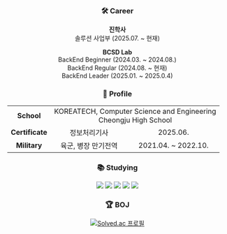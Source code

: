 <h3 align="center">🛠️ Career</h3>
<div align="center">
  <p><strong>진학사</strong><br>
  솔루션 사업부 (2025.07. ~ 현재)</p>

  <p><strong>BCSD Lab</strong><br>
  BackEnd Beginner (2024.03. ~ 2024.08.)<br>
  BackEnd Regular (2024.08. ~ 현재)<br>
  BackEnd Leader (2025.01. ~ 2025.0.4)</p>
</div>

<h3 align="center">📄 Profile</h3>
<div align="center">
  <table>
    <tr>
      <td align="center"><b>School</b></td>
      <td align="center" colspan="2">
        KOREATECH, Computer Science and Engineering<br>
        Cheongju High School
      </td>
    </tr>
    <tr>
      <td align="center"><b>Certificate</b></td>
      <td align="center">정보처리기사</td>
      <td align="center">2025.06.</td>
    </tr>
    <tr>
      <td align="center"><b>Military</b></td>
      <td align="center">육군, 병장 만기전역</td>
      <td align="center">2021.04. ~ 2022.10.</td>
    </tr>
  </table>
</div>

<h3 align="center">📚 Studying</h3>
<div align="center">
  <img src="https://img.shields.io/badge/JAVA-007396?style=for-the-badge&logo=Java&logoColor=white">
  <img src="https://img.shields.io/badge/Spring-6DB33F?style=for-the-badge&logo=Spring&logoColor=white">
  <img src="https://img.shields.io/badge/SpringBoot-6DB33F?style=for-the-badge&logo=SpringBoot&logoColor=white">
  <img src="https://img.shields.io/badge/MySQL-4479A1?style=for-the-badge&logo=mysql&logoColor=white">
  <img src="https://img.shields.io/badge/AWS-232F3E?style=for-the-badge&logo=amazonaws&logoColor=white">
</div>

<h3 align="center">🏆 BOJ</h3>
<div align="center">
  <a href="https://solved.ac/white0424">
    <img src="http://mazassumnida.wtf/api/v2/generate_badge?boj=white0424" alt="Solved.ac 프로필">
  </a>
</div>
